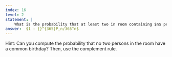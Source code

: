 ```yaml
---
index: 16
level: 2
statement: |
    What is the probability that at least two in room containing $n$ people have a common birthday?
answer:  $1 - {}^{365}P_n/365^n$ 
---
```

Hint: Can you compute the probability that no two persons in the room have a common birthday? Then, use the complement rule.
